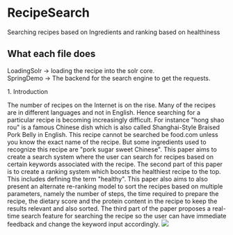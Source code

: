# RecipeSearch
Searching recipes based on Ingredients and ranking based on healthiness

## What each file does

LoadingSolr -> loading the recipe into the solr core.  
SpringDemo ->  The backend for the search engine to get the requests.  

1\. Introduction

The number of recipes on the Internet is on the rise. Many of the recipes are in different languages and not in English. Hence searching for a particular recipe is becoming increasingly difficult. For instance "hong shao rou" is a famous Chinese dish which is also called Shanghai-Style Braised Pork Belly in English. This recipe cannot be searched be food.com unless you know the exact name of the recipe. But some ingredients used to recognize this recipe are "pork sugar sweet Chinese". This paper aims to create a search system where the user can search for recipes based on certain keywords associated with the recipe. The second part of this paper is to create a ranking system which boosts the healthiest recipe to the top. This includes defining the term "healthy". This paper also aims to also present an alternate re-ranking model to sort the recipes based on multiple parameters, namely the number of steps, the time required to prepare the recipe, the dietary score and the protein content in the recipe to keep the results relevant and also sorted. The third part of the paper proposes a real-time search feature for searching the recipe so the user can have immediate feedback and change the keyword input accordingly.
![](https://lh3.googleusercontent.com/LYn_fXet1YGJdiFO86CbZ0moTZfiS7ZYaZYMWXS9YghQRFznWxolzW2kNHjopvSQr5Norymo-KGhZpLpAF1ZGkkj7AR7M7arqtjRl7gsgjjnf9e9PRCO3TNvVxbwuabTSIVwQXe3)
